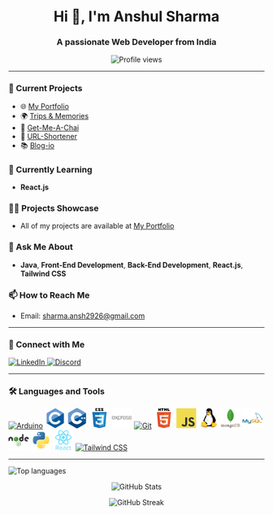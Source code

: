 <h1 align="center">Hi 👋, I'm Anshul Sharma</h1>
<h3 align="center">A passionate Web Developer from India</h3>


<p align="center"> 
    <img src="https://komarev.com/ghpvc/?username=anshul-sharma01&label=Profile%20views&color=0e75b6&style=flat" alt="Profile views" />
</p>

---

### 🔭 Current Projects
- 🌐 [My Portfolio](https://anshulsharma-portfolio.vercel.app/)
- 🌍 [Trips & Memories](https://github.com/Anshul-Sharma01/Trips-and-Memories)
- 🍵 [Get-Me-A-Chai](https://github.com/Anshul-Sharma01/get-chai-project)
- 🔗 [URL-Shortener](https://github.com/Anshul-Sharma01/nanolinks-nextjs-project)
- 📚 [Blog-io](https://github.com/Anshul-Sharma01/Blog-SPA-io)

### 🌱 Currently Learning
- **React.js**

### 👨‍💻 Projects Showcase
- All of my projects are available at [My Portfolio](https://anshulsharma-portfolio.vercel.app/)

### 💬 Ask Me About
- **Java**, **Front-End Development**, **Back-End Development**, **React.js**, **Tailwind CSS**

### 📫 How to Reach Me
- Email: [sharma.ansh2926@gmail.com](mailto:sharma.ansh2926@gmail.com)

---

### 🤝 Connect with Me
<p align="left">
    <a href="https://linkedin.com/in/anshulsharma29" target="_blank">
        <img src="https://raw.githubusercontent.com/rahuldkjain/github-profile-readme-generator/master/src/images/icons/Social/linked-in-alt.svg" alt="LinkedIn" height="30" width="40" />
    </a>
    <a href="https://discord.gg/anshulsharma_30663" target="_blank">
        <img src="https://raw.githubusercontent.com/rahuldkjain/github-profile-readme-generator/master/src/images/icons/Social/discord.svg" alt="Discord" height="30" width="40" />
    </a>
</p>

---

### 🛠️ Languages and Tools
<p align="left">
    <a href="https://www.arduino.cc/" target="_blank"><img src="https://cdn.worldvectorlogo.com/logos/arduino-1.svg" alt="Arduino" width="40" height="40" /></a>
    <a href="https://www.cprogramming.com/" target="_blank"><img src="https://raw.githubusercontent.com/devicons/devicon/master/icons/c/c-original.svg" alt="C" width="40" height="40" /></a>
    <a href="https://www.w3schools.com/cpp/" target="_blank"><img src="https://raw.githubusercontent.com/devicons/devicon/master/icons/cplusplus/cplusplus-original.svg" alt="C++" width="40" height="40" /></a>
    <a href="https://www.w3schools.com/css/" target="_blank"><img src="https://raw.githubusercontent.com/devicons/devicon/master/icons/css3/css3-original-wordmark.svg" alt="CSS3" width="40" height="40" /></a>
    <a href="https://expressjs.com" target="_blank"><img src="https://raw.githubusercontent.com/devicons/devicon/master/icons/express/express-original-wordmark.svg" alt="Express" width="40" height="40" /></a>
    <a href="https://git-scm.com/" target="_blank"><img src="https://www.vectorlogo.zone/logos/git-scm/git-scm-icon.svg" alt="Git" width="40" height="40" /></a>
    <a href="https://www.w3.org/html/" target="_blank"><img src="https://raw.githubusercontent.com/devicons/devicon/master/icons/html5/html5-original-wordmark.svg" alt="HTML5" width="40" height="40" /></a>
    <a href="https://developer.mozilla.org/en-US/docs/Web/JavaScript" target="_blank"><img src="https://raw.githubusercontent.com/devicons/devicon/master/icons/javascript/javascript-original.svg" alt="JavaScript" width="40" height="40" /></a>
    <a href="https://www.linux.org/" target="_blank"><img src="https://raw.githubusercontent.com/devicons/devicon/master/icons/linux/linux-original.svg" alt="Linux" width="40" height="40" /></a>
    <a href="https://www.mongodb.com/" target="_blank"><img src="https://raw.githubusercontent.com/devicons/devicon/master/icons/mongodb/mongodb-original-wordmark.svg" alt="MongoDB" width="40" height="40" /></a>
    <a href="https://www.mysql.com/" target="_blank"><img src="https://raw.githubusercontent.com/devicons/devicon/master/icons/mysql/mysql-original-wordmark.svg" alt="MySQL" width="40" height="40" /></a>
    <a href="https://nodejs.org" target="_blank"><img src="https://raw.githubusercontent.com/devicons/devicon/master/icons/nodejs/nodejs-original-wordmark.svg" alt="Node.js" width="40" height="40" /></a>
    <a href="https://www.python.org" target="_blank"><img src="https://raw.githubusercontent.com/devicons/devicon/master/icons/python/python-original.svg" alt="Python" width="40" height="40" /></a>
    <a href="https://reactjs.org/" target="_blank"><img src="https://raw.githubusercontent.com/devicons/devicon/master/icons/react/react-original-wordmark.svg" alt="React" width="40" height="40" /></a>
    <a href="https://tailwindcss.com/" target="_blank"><img src="https://www.vectorlogo.zone/logos/tailwindcss/tailwindcss-icon.svg" alt="Tailwind CSS" width="40" height="40" /></a>
</p>

---

<p align="left">
    <img src="https://github-readme-stats.vercel.app/api/top-langs?username=anshul-sharma01&show_icons=true&locale=en&layout=compact" alt="Top languages" />
</p>

<p align="center">
    <img src="https://github-readme-stats.vercel.app/api?username=anshul-sharma01&show_icons=true&locale=en" alt="GitHub Stats" />
</p>

<p align="center">
    <img src="https://github-readme-streak-stats.herokuapp.com/?user=anshul-sharma01&" alt="GitHub Streak" />
</p>
